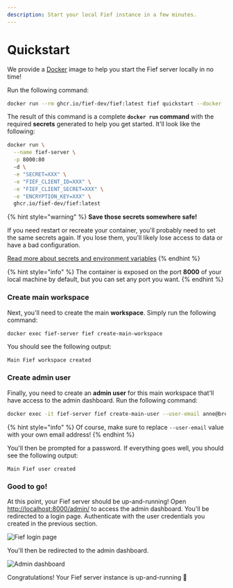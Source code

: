 ```yaml
---
description: Start your local Fief instance in a few minutes.
---
```


# Quickstart

We provide a [Docker](https://www.docker.com/get-started) image to help you start the Fief server locally in no time!

Run the following command:

```bash
docker run --rm ghcr.io/fief-dev/fief:latest fief quickstart --docker
```

The result of this command is a complete **`docker run` command** with the required **secrets** generated to help you get started. It'll look like the following:

```bash
docker run \
  --name fief-server \
  -p 8000:80
  -d \
  -e "SECRET=XXX" \
  -e "FIEF_CLIENT_ID=XXX" \
  -e "FIEF_CLIENT_SECRET=XXX" \
  -e "ENCRYPTION_KEY=XXX" \
  ghcr.io/fief-dev/fief:latest
```

{% hint style="warning" %}
**Save those secrets somewhere safe!**

If you need restart or recreate your container, you'll probably need to set the same secrets again. If you lose them, you'll likely lose access to data or have a bad configuration.

[Read more about secrets and environment variables](environment-variables.md)
{% endhint %}

{% hint style="info" %}
The container is exposed on the port **8000** of your local machine by default, but you can set any port you want.&#x20;
{% endhint %}

### Create main workspace

Next, you'll need to create the main **workspace**. Simply run the following command:

```bash
docker exec fief-server fief create-main-workspace
```

You should see the following output:

```
Main Fief workspace created
```

### Create admin user

Finally, you need to create an **admin user** for this main workspace that'll have access to the admin dashboard. Run the following command:

```bash
docker exec -it fief-server fief create-main-user --user-email anne@bretagne.duchy
```

{% hint style="info" %}
Of course, make sure to replace `--user-email` value with your own email address!
{% endhint %}

You'll then be prompted for a password. If everything goes well, you should see the following output:

```
Main Fief user created
```

### Good to go!

At this point, your Fief server should be up-and-running! Open [http://localhost:8000/admin/](http://localhost:8000/admin/) to access the admin dashboard. You'll be redirected to a login page. Authenticate with the user credentials you created in the previous section.

![Fief login page](<../.gitbook/assets/Capture d’écran 2022-03-18 à 09.35.12.png>)

You'll then be redirected to the admin dashboard.

![Admin dashboard](<../.gitbook/assets/Capture d’écran 2022-03-18 à 09.39.36.png>)

Congratulations! Your Fief server instance is up-and-running 🎉

